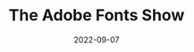 ---
layout: post
title: The Adobe Fonts Show 
date: 2022-09-07
categories: livestream
root: /work/
description: 2022 Creative Trends
redirect: https://www.behance.net/live/videos/17713/The-Adobe-Fonts-Show-2022-Creative-Trends-with-Adobe-Stock-Episode-34
---